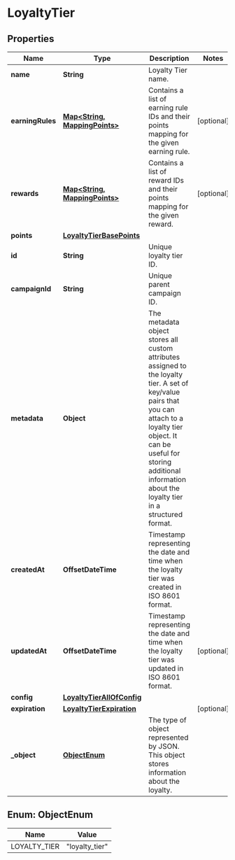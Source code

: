 

# LoyaltyTier


## Properties

| Name | Type | Description | Notes |
|------------ | ------------- | ------------- | -------------|
|**name** | **String** | Loyalty Tier name. |  |
|**earningRules** | [**Map&lt;String, MappingPoints&gt;**](MappingPoints.md) | Contains a list of earning rule IDs and their points mapping for the given earning rule. |  [optional] |
|**rewards** | [**Map&lt;String, MappingPoints&gt;**](MappingPoints.md) | Contains a list of reward IDs and their points mapping for the given reward. |  [optional] |
|**points** | [**LoyaltyTierBasePoints**](LoyaltyTierBasePoints.md) |  |  |
|**id** | **String** | Unique loyalty tier ID. |  |
|**campaignId** | **String** | Unique parent campaign ID. |  |
|**metadata** | **Object** | The metadata object stores all custom attributes assigned to the loyalty tier. A set of key/value pairs that you can attach to a loyalty tier object. It can be useful for storing additional information about the loyalty tier in a structured format. |  |
|**createdAt** | **OffsetDateTime** | Timestamp representing the date and time when the loyalty tier was created in ISO 8601 format. |  |
|**updatedAt** | **OffsetDateTime** | Timestamp representing the date and time when the loyalty tier was updated in ISO 8601 format. |  [optional] |
|**config** | [**LoyaltyTierAllOfConfig**](LoyaltyTierAllOfConfig.md) |  |  |
|**expiration** | [**LoyaltyTierExpiration**](LoyaltyTierExpiration.md) |  |  [optional] |
|**_object** | [**ObjectEnum**](#ObjectEnum) | The type of object represented by JSON. This object stores information about the loyalty. |  |



## Enum: ObjectEnum

| Name | Value |
|---- | -----|
| LOYALTY_TIER | &quot;loyalty_tier&quot; |



